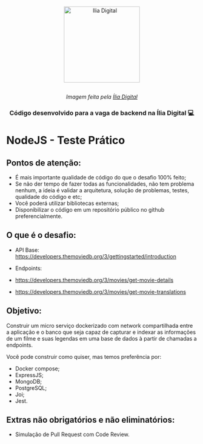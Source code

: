 <div align="center" style="padding: 15px;">
  <img alt="Ilia Digital" title="íliaDigital" src="https://ilia.digital/wp-content/uploads/2020/10/logo.png" width="200px" />
</div>

<p align="center"><i>Imagem feita pela <a href="https://ilia.digital/">Ília Digital</a></i></p>

<h3 align="center">Código desenvolvido para a vaga de backend na Ília Digital 💻</h3>


# NodeJS - Teste Prático

## Pontos de atenção:

- É mais importante qualidade de código do que o desafio 100% feito;
- Se não der tempo de fazer todas as funcionalidades, não tem problema nenhum, a ideia é validar a arquitetura, solução de problemas, testes, qualidade do código e etc;
- Você poderá utilizar bibliotecas externas;
- Disponibilizar o código em um repositório público no github preferencialmente.


## O que é o desafio:

- API Base: https://developers.themoviedb.org/3/gettingstarted/introduction

- Endpoints:
 - https://developers.themoviedb.org/3/movies/get-movie-details
 - https://developers.themoviedb.org/3/movies/get-movie-translations


## Objetivo:

Construir um micro serviço dockerizado com network compartilhada entre a aplicação e o banco que seja capaz de capturar e indexar as informações de um filme e suas legendas em uma base de dados à partir de chamadas a endpoints.

Você pode construir como quiser, mas temos preferência por:
- Docker compose;
- ExpressJS;
- MongoDB;
- PostgreSQL;
- Joi;
- Jest.

## Extras não obrigatórios e não eliminatórios:
- Simulação de Pull Request com Code Review.

